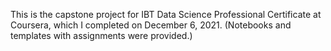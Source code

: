 This is the capstone project for IBT Data Science Professional Certificate at Coursera, which I completed on December 6, 2021. (Notebooks and templates with assignments were provided.)
